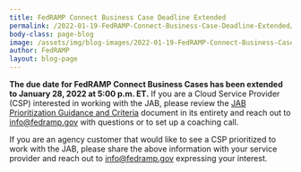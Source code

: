 ```yaml
---
title: FedRAMP Connect Business Case Deadline Extended
permalink: /2022-01-19-FedRAMP-Connect-Business-Case-Deadline-Extended/
body-class: page-blog
image: /assets/img/blog-images/2022-01-19-FedRAMP-Connect-Business-Case-Deadline-Extended.png
author: FedRAMP
layout: blog-page
---
```

**The due date for FedRAMP Connect Business Cases has been extended to January 28, 2022 at 5:00 p.m. ET.** If you are a Cloud Service Provider (CSP) interested in working with the JAB, please review the <a href="https://www.fedramp.gov/assets/resources/documents/CSP_JAB_P-ATO_Prioritization_Criteria_and_Guidance.pdf">JAB Prioritization Guidance and Criteria</a> document in its entirety and reach out to <a href="mailto:info@fedramp.gov">info@fedramp.gov</a> with questions or to set up a coaching call.


If you are an agency customer that would like to see a CSP prioritized to work with the JAB, please share the above information with your service provider and reach out to info@fedramp.gov expressing your interest.
